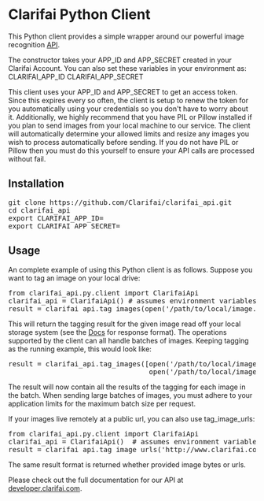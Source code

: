 Clarifai Python Client
====================

This Python client provides a simple wrapper around our powerful image recognition <a href="http://developer.clarifai.com">API</a>.

The constructor takes your APP_ID and APP_SECRET created in your Clarifai Account. You can also
set these variables in your environment as:
CLARIFAI_APP_ID
CLARIFAI_APP_SECRET

This client uses your APP_ID and APP_SECRET to get an access token. Since this expires every so
often, the client is setup to renew the token for you automatically using your credentials so you
don't have to worry about it. Additionally, we highly recommend that you have PIL or Pillow
installed if you plan to send images from your local machine to our service. The client will
automatically determine your allowed limits and resize any images you wish to process automatically
before sending. If you do not have PIL or Pillow then you must do this yourself to ensure your API
calls are processed without fail.

Installation
---------------------
<pre>
git clone https://github.com/Clarifai/clarifai_api.git
cd clarifai_api
export CLARIFAI_APP_ID=<an_application_id_from_your_account>
export CLARIFAI_APP_SECRET=<an_application_secret_from_your_account>
</pre>


Usage
---------------------

An complete example of using this Python client is as follows. Suppose you want to tag an image on
your local drive:

<pre>
from clarifai_api.py.client import ClarifaiApi
clarifai_api = ClarifaiApi() # assumes environment variables are set.
result = clarifai_api.tag_images(open('/path/to/local/image.jpeg'))
</pre>

This will return the tagging result for the given image read off your local storage system (see the
<a href="https://developer.clarifai.com/docs">Docs</a> for response format). The operations
supported by the client can all handle batches of images. Keeping tagging as the running example,
this would look like:

<pre>
result = clarifai_api.tag_images([open('/path/to/local/image.jpeg'),
                                  open('/path/to/local/image2.jpeg')])
</pre>
The result will now contain all the results of the tagging for each image in the batch. When
sending large batches of images, you must adhere to your application limits for the maximum batch
size per request.


If your images live remotely at a public url, you can also use tag_image_urls:
<pre>
from clarifai_api.py.client import ClarifaiApi
clarifai_api = ClarifaiApi()  # assumes environment variables are set.
result = clarifai_api.tag_image_urls('http://www.clarifai.com/img/metro-north.jpg')
</pre>
The same result format is returned whether provided image bytes or urls.

Please check out the full documentation for our API at <a href="https://developer.clarifai.com/docs">developer.clarifai.com</a>.
